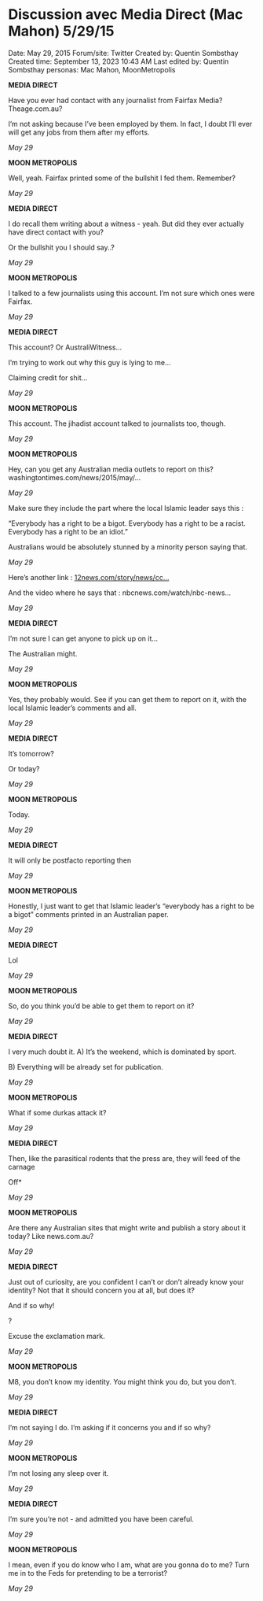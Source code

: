 # Discussion avec Media Direct (Mac Mahon) 5/29/15

Date: May 29, 2015
Forum/site: Twitter
Created by: Quentin Sombsthay
Created time: September 13, 2023 10:43 AM
Last edited by: Quentin Sombsthay
personas: Mac Mahon, MoonMetropolis

**MEDIA DIRECT**

Have you ever had contact with any journalist from Fairfax Media? Theage.com.au?

I’m not asking because I’ve been employed by them. In fact, I doubt I’ll ever will get any jobs from them after my efforts.

*May 29*

**MOON METROPOLIS**

Well, yeah. Fairfax printed some of the bullshit I fed them. Remember?

*May 29*

**MEDIA DIRECT**

I do recall them writing about a witness - yeah. But did they ever actually have direct contact with you?

Or the bullshit you I should say..?

*May 29*

**MOON METROPOLIS**

I talked to a few journalists using this account. I’m not sure which ones were Fairfax.

*May 29*

**MEDIA DIRECT**

This account? Or AustraliWitness…

I’m trying to work out why this guy is lying to me…

Claiming credit for shit…

*May 29*

**MOON METROPOLIS**

This account. The jihadist account talked to journalists too, though.

*May 29*

**MOON METROPOLIS**

Hey, can you get any Australian media outlets to report on this? washingtontimes.com/news/2015/may/…

*May 29*

Make sure they include the part where the local Islamic leader says this :

“Everybody has a right to be a bigot. Everybody has a right to be a racist. Everybody has a right to be an idiot.”

Australians would be absolutely stunned by a minority person saying that.

*May 29*

Here’s another link : [12news.com/story/news/cc…](http://12news.com/story/news/cc…And)

And the video where he says that : nbcnews.com/watch/nbc-news…

*May 29*

**MEDIA DIRECT**

I’m not sure I can get anyone to pick up on it…

The Australian might.

*May 29*

**MOON METROPOLIS**

Yes, they probably would. See if you can get them to report on it, with the local Islamic leader’s comments and all.

*May 29*

**MEDIA DIRECT**

It’s tomorrow?

Or today?

*May 29*

**MOON METROPOLIS**

Today.

*May 29*

**MEDIA DIRECT**

It will only be postfacto reporting then

*May 29*

**MOON METROPOLIS**

Honestly, I just want to get that Islamic leader’s “everybody has a right to be a bigot” comments printed in an Australian paper.

*May 29*

**MEDIA DIRECT**

Lol

*May 29*

**MOON METROPOLIS**

So, do you think you’d be able to get them to report on it?

*May 29*

**MEDIA DIRECT**

I very much doubt it. A) It’s the weekend, which is dominated by sport.

B) Everything will be already set for publication.

*May 29*

**MOON METROPOLIS**

What if some durkas attack it?

*May 29*

**MEDIA DIRECT**

Then, like the parasitical rodents that the press are, they will feed of the carnage

Off*

*May 29*

**MOON METROPOLIS**

Are there any Australian sites that might write and publish a story about it today? Like news.com.au?

*May 29*

**MEDIA DIRECT**

Just out of curiosity, are you confident I can’t or don’t already know your identity? Not that it should concern you at all, but does it?

And if so why!

?

Excuse the exclamation mark.

*May 29*

**MOON METROPOLIS**

M8, you don’t know my identity. You might think you do, but you don’t.

*May 29*

**MEDIA DIRECT**

I’m not saying I do. I’m asking if it concerns you and if so why?

*May 29*

**MOON METROPOLIS**

I’m not losing any sleep over it.

*May 29*

**MEDIA DIRECT**

I’m sure you’re not - and admitted you have been careful.

*May 29*

**MOON METROPOLIS**

I mean, even if you do know who I am, what are you gonna do to me? Turn me in to the Feds for pretending to be a terrorist?

*May 29*
